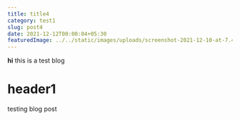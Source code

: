 ```yaml
---
title: title4
category: test1
slug: post4
date: 2021-12-12T00:00:04+05:30
featuredImage: ../../static/images/uploads/screenshot-2021-12-10-at-7.44.27-pm.png
---
```


**hi** this is a test blog

# header1

testing blog post
